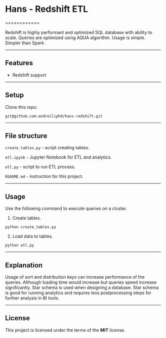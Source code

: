 # Hans - Redshift ETL

============

Redshift is highly performant and optimized SQL database with ability to scale.
Queries are optimized using AQUA algorithm.
Usage is simple. Simpler than Spark.

---

## Features
- Redshift support

---

## Setup
Clone this repo:
```
git@github.com:andreiliphd/hans-redshift.git
```


---

## File structure
`create_tables.py` - script creating tables.

`etl.ipynb` - Jupyter Notebook for ETL and analytics.

`etl.py` - script to run ETL process.

`README.md` - instruction for this project.

---


## Usage
Use the following command to execute queries on a cluster.

1) Create tables.
```shell
python create_tables.py
```

2) Load data to tables.
```shell
python etl.py
```

---

## Explanation
Usage of sort and distribution keys can increase performance of the queries. 
Although loading time would increase but queries speed increase significantly.
Star schema is used when designing a database.
Star schema is good for running analytics and requires less postprocessing steps
for further analysis in BI tools.

---

## License
This project is licensed under the terms of the **MIT** license.